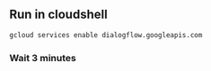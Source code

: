 
## Run in cloudshell
```cmd
gcloud services enable dialogflow.googleapis.com
```
### Wait 3 minutes

